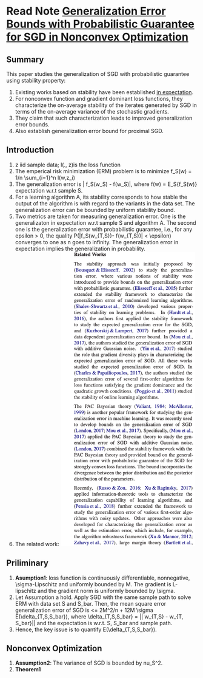 # Read Note [Generalization Error Bounds with Probabilistic Guarantee for SGD in Nonconvex Optimization](https://arxiv.org/pdf/1802.06903.pdf)

## Summary
This paper studies the generalization of SGD with probabilistic guarantee using stability property:
1. Existing works based on stability have been established [in expectation](https://arxiv.org/pdf/1509.01240.pdf).
2. For nonconvex function and gradient dominant loss functions, they characterize the on-average stability of the iterates generated by SGD in terms of the on-average variance of the stochastic gradients.
3. They claim that such characterization leads to improved generalization error bounds.
4. Also establish generalization error bound for proximal SGD.

## Introduction
1. z iid sample data; l(., z)is the loss function
2. The emperical risk minimization (ERM) problem is to minimize f_S(w) = 1/n \sum_{i=1}^n l(w,z_i)
3. The generalization error is | f_S(w_S) - f(w_S)|, where f(w) = E_S{f_S(w)} expectation w.r.t sample S.
4. For a learning algorithm A, its stability corresponds to how stable the output of the algorithm is with regard to the variants in the data set. The generalization error can be bounded by uniform stability bound.
5. Two metrics are taken for measuring generalization error. One is the generalizaton in expectation w.r.t sample S and algorithm A. The second one is the generalization error with probabilistic guarantee, i.e., for any epsilon > 0, the quality P(|f_S(w_{T,S})- f(w_{T,S})| < \epsilon) converges to one as n goes to infinity. The generalization error in expectation implies the generalization in probability. 
6. The related work: ![papers](https://github.com/HJSang/ReadingNote/blob/master/Screen%20Shot%202019-03-02%20at%2019.00.01.png)

## Priliminary
1. **Asumption1**: loss function is continuously differentiable, nonnegative, \sigma-Lipschitz and uniformly bounded by M. The gradient is L-lipschitz and the gradient norm is uniformly bounded by \sigma.
2. Let Assumption a hold. Apply SGD with the same sample path to solve ERM with data set S and S_bar. Then, the mean square error generalization error of SGD is <= 2M^2/n + 12M \sigma E(\delta_{T,S,S_bar}), where \delta_{T,S,S_bar} = || w_{T,S} - w_{T, S_bar}|| and the expectation is w.r.t. S, S_bar and sample path.
3. Hence, the key issue is to quantify E(\delta_{T,S,S_bar}).

## Nonconvex Optimization
1. **Assumption2**: The variance of SGD is bounded by nu_S^2.
2. **Theorem1**
